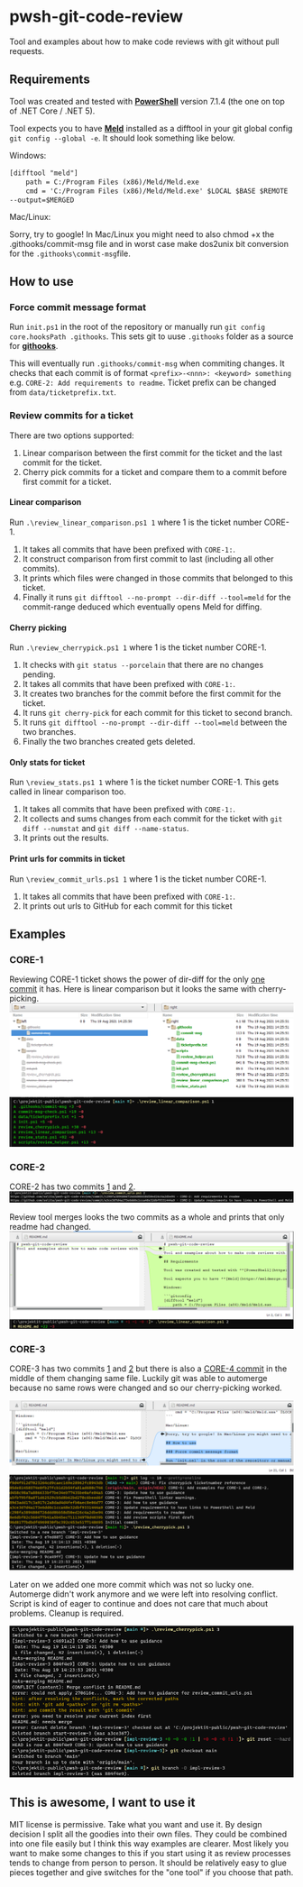 # pwsh-git-code-review

Tool and examples about how to make code reviews with git without pull requests.

## Requirements

Tool was created and tested with **[PowerShell](https://aka.ms/powershell-release?tag=stable)** version 7.1.4 (the one on top of .NET Core / .NET 5).

Tool expects you to have **[Meld](https://meldmerge.org/)** installed as a difftool in your git global config `git config --global -e`. It should look something like below.

Windows:

```gitconfig
[difftool "meld"]
    path = C:/Program Files (x86)/Meld/Meld.exe
    cmd = 'C:/Program Files (x86)/Meld/Meld.exe' $LOCAL $BASE $REMOTE --output=$MERGED
```

Mac/Linux:

Sorry, try to google! In Mac/Linux you might need to also chmod +x the .githooks/commit-msg file and in worst case make dos2unix bit conversion for the `.githooks\commit-msg`file.

## How to use

### Force commit message format

Run `init.ps1` in the root of the repository or manually run `git config core.hooksPath .githooks`. This sets git to uuse `.githooks` folder as a source for **[githooks](https://git-scm.com/docs/githooks)**.

This will eventually run `.githooks/commit-msg` when commiting changes. It checks that each commit is of format `<prefix>-<nnn>: <keyword> something` e.g. `CORE-2: Add requirements to readme`. Ticket prefix can be changed from `data/ticketprefix.txt`.

### Review commits for a ticket

There are two options supported:

1. Linear comparison between the first commit for the ticket and the last commit for the ticket.
2. Cherry pick commits for a ticket and compare them to a commit before first commit for a ticket.

#### Linear comparison

Run `.\review_linear_comparison.ps1 1` where 1 is the ticket number CORE-1.

1. It takes all commits that have been prefixed with `CORE-1:`.
2. It construct comparison from first commit to last (including all other commits).
3. It prints which files were changed in those commits that belonged to this ticket.
4. Finally it runs `git difftool --no-prompt --dir-diff --tool=meld` for the commit-range deduced which eventually opens Meld for diffing.

#### Cherry picking

Run `.\review_cherrypick.ps1 1` where 1 is the ticket number CORE-1.

1. It checks with `git status --porcelain` that there are no changes pending.
2. It takes all commits that have been prefixed with `CORE-1:`.
3. It creates two branches for the commit before the first commit for the ticket.
4. It runs `git cherry-pick` for each commit for this ticket to second branch.
5. It runs `git difftool --no-prompt --dir-diff --tool=meld` between the two branches.
6. Finally the two branches created gets deleted.

#### Only stats for ticket

Run `\review_stats.ps1 1` where 1 is the ticket number CORE-1. This gets called in linear comparison too.

1. It takes all commits that have been prefixed with `CORE-1:`.
2. It collects and sums changes from each commit for the ticket with `git diff --numstat` and `git diff --name-status`.
3. It prints out the results.

#### Print urls for commits in ticket

Run `\review_commit_urls.ps1 1` where 1 is the ticket number CORE-1.

1. It takes all commits that have been prefixed with `CORE-1:`.
2. It prints out urls to GitHub for each commit for this ticket

## Examples

### CORE-1

Reviewing CORE-1 ticket shows the power of dir-diff for the only [one commit](https://github.com/solita/pwsh-git-code-review/commit/8e6dbf02c566477b41a5b45ec711134978d4039b) it has. Here is linear comparison but it looks the same with cherry-picking. ![CORE-1: Meld](/pics/core-1-meld.png)

### CORE-2

CORE-2 has two commits [1](https://github.com/solita/pwsh-git-code-review/commit/c298fa3894806726ddd0bb58d50ed26c4a2dbe94) and [2](https://github.com/solita/pwsh-git-code-review/commit/a3ce367d4a173e6dd6c1cca48e32dbf9331444a9). ![Commit urls](/pics/core-2-commit-urls.png)

Review tool merges looks the two commits as a whole and prints that only readme had changed. ![CORE-2: Meld](/pics/core-2-meld.png)

### CORE-3

CORE-3 has two commits [1](https://github.com/solita/pwsh-git-code-review/commit/89d3add17c3a917c2a8dad4d4fefb0aec8e06d77) and [2](https://github.com/solita/pwsh-git-code-review/commit/d458c98a7a886633bf7be34eb77435be0afe84a5) but there is also a [CORE-4 commit](https://github.com/solita/pwsh-git-code-review/commit/a5fb795f8a871d62529cb5d8b62bd278c6beed6f) in the middle of them changing same file. Luckily git was able to automerge because no same rows were changed and so our cherry-picking worked.

![CORE-3 cherry-pick and automerge](pics/core-3-cherrypick-automerge.png)

Later on we added one more commit which was not so lucky one. Automerge didn't work anymore and we were left into resolving conflict. Script is kind of eager to continue and does not care that much about problems. Cleanup is required.

![CORE-3 cherry-pick failed](pics/core-3-cherrypick-automerge-failed.png)

## This is awesome, I want to use it

MIT license is permissive. Take what you want and use it. By design decision I split all the goodies into their own files. They could be combined into one file easily but I think this way examples are clearer. Most likely you want to make some changes to this if you start using it as review processes tends to change from person to person. It should be relatively easy to glue pieces together and give switches for the "one tool" if you choose that path.
